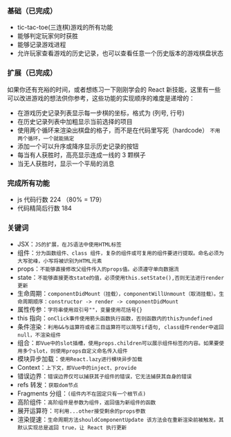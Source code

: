### 基础（已完成）

-   tic-tac-toe(三连棋)游戏的所有功能
-   能够判定玩家何时获胜
-   能够记录游戏进程
-   允许玩家查看游戏的历史记录，也可以查看任意一个历史版本的游戏棋盘状态

### 扩展（已完成）

如果你还有充裕的时间，或者想练习一下刚刚学会的 React 新技能，这里有一些可以改进游戏的想法供你参考，这些功能的实现顺序的难度是递增的：

-   在游戏历史记录列表显示每一步棋的坐标，格式为 (列号, 行号)
-   在历史记录列表中加粗显示当前选择的项目
-   使用两个循环来渲染出棋盘的格子，而不是在代码里写死（hardcode） `不用两个循环，一个就能搞定`
-   添加一个可以升序或降序显示历史记录的按钮
-   每当有人获胜时，高亮显示连成一线的 3 颗棋子
-   当无人获胜时，显示一个平局的消息

### 完成所有功能

-   js 代码行数 224 （80% = 179）
-   代码精简后行数 184

### 关键词

-   JSX：`JS的扩展，在JS语法中使用HTML标签`
-   组件：`分为函数组件、class 组件，复杂的组件或可复用的组件要进行提取。命名必须为大写驼峰，小写将被识别为HTML元素`
-   props：`不能够直接修改父组件传入的props值。必须遵守单向数据流`
-   state：`不能够直接更改state的值，必须使用this.setState(),否则无法进行render更新`
-   生命周期：`componentDidMount（挂载），componentWillUnmount（取消挂载）。生命周期顺序：constructor -> render -> componentDidMount`
-   属性传参：`字符串使用双引号""，变量使用花括号{}`
-   this 指向：`onClick事件使用箭头函数执行函数，否则函数内的this为undefined`
-   条件渲染：`利用&&与运算符或者三目运算符可以简写if语句, class组件render中返回null，不渲染组件`
-   组合：`即Vue中的slot插槽，使用props.children可以展示组件标签的内容。如果要使用多个slot，则使用props自定义命名传入组件`
-   模块异步加载：`使用React.lazy进行模块异步加载`
-   Context：`上下文，即Vue中的inject、provide`
-   错误边界：`错误边界仅可以捕获其子组件的错误，它无法捕获其自身的错误`
-   refs 转发：`获取dom节点`
-   Fragments 分组：`(组件内不在固定只有一个根节点)`
-   高阶组件：`高阶组件是参数为组件，返回值为新组件的函数`
-   展开运算符：`可利用...other接受剩余的props参数`
-   渲染提速：`生命周期方法shouldComponentUpdate 该方法会在重新渲染前被触发。其默认实现总是返回 true，让 React 执行更新`
